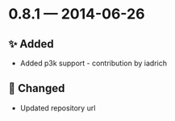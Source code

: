 # 0.8.1 — 2014-06-26

## ✨ Added

- Added p3k support - contribution by iadrich

## 🔧 Changed

- Updated repository url

